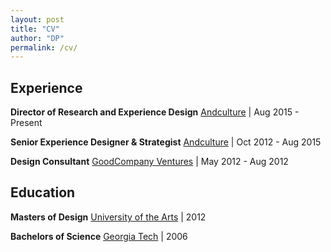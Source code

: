 ```yaml
---
layout: post
title: "CV"
author: "DP"
permalink: /cv/
---
```


## Experience
**Director of Research and Experience Design** 
[Andculture](http://andculture.com "Andculture homepage") | Aug 2015 - Present

**Senior Experience Designer & Strategist** 
[Andculture](http://andculture.com "Andculture homepage") | Oct 2012 - Aug 2015

**Design Consultant** 
[GoodCompany Ventures](https://www.crunchbase.com/organization/goodcompany-ventures "GoodCompany Ventures Crunchbase page") | May 2012 - Aug 2012

## Education
**Masters of Design** 
[University of the Arts](https://www.uarts.edu "UArts Homepage") | 2012

**Bachelors of Science** 
[Georgia Tech](https://www.gatech.edu "Georgia Tech Hompage") | 2006

